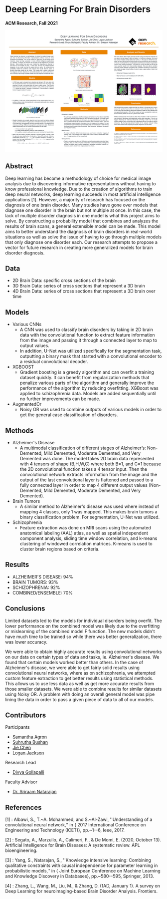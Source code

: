 # Deep Learning For Brain Disorders

**ACM Research, Fall 2021**

![](DOCS/ACM_Research_Poster_Final.png)

## Abstract

Deep learning has become a methodology of choice for medical image analysis due to discovering informative representations without having to know professional knowledge. Due to the creation of algorithms to train deep neural networks, deep learning succeeds in most artificial intelligence applications [1]. 
However, a majority of research has focused on the diagnosis of one brain disorder. Many studies have gone over models that diagnose one disorder in the brain but not multiple at once. In this case, the lack of multiple disorder diagnosis in one model is what this project aims to solve. 
By constructing a probability model that combines and analyzes the results of brain scans, a general extensible model can be made. This model aims to better understand the diagnosis of brain disorders in real-world situations as well as solve the issue of having to go through multiple models that only diagnose one disorder each.
Our research attempts to propose a vector for future research in creating more generalized models for brain disorder diagnosis.

## Data

- 2D Brain Data: specific cross sections of the brain
- 3D Brain Data: series of cross sections that represent a 3D brain
- 4D Brain Data: series of cross sections that represent a 3D brain over time

## Models

- Various CNNs
  - A CNN was used to classify brain disorders by taking in 2D brain data with the convolutional function to extract feature information from the image and passing it through a connected layer to map to output values. 
  - In addition, U-Net was utilized specifically for the segmentation task, outputting a binary mask that started with a convolutional encoder to a residual convolutional decoder.
- XGBOOST
  - Gradient boosting is a greedy algorithm and can overfit a training dataset quickly. It can benefit from regularization methods that penalize various parts of the algorithm and generally improve the performance of the algorithm by reducing overfitting. XGBoost was applied to schizophrenia data. Models are added sequentially until no further improvements can be made.
- AugmentedOr
  - Noisy OR was used to combine outputs of various models in order to get the general case classification of disorders.

## Methods

- Alzheimer's Disease
  - A multimodal classification of different stages of Alzheimer’s: Non-Demented, Mild Demented, Moderate Demented, and Very Demented was done. The model takes 2D brain data represented with 4 tensors of shape (B,H,W,C) where both B=1, and C=1 because the 2D convolutional function takes a 4 tensor input. Then the convolutional network extracts information from the image and the output of the last convolutional layer is flattened and passed to a fully connected layer in order to map 4 different output values (Non-Demented, Mild Demented, Moderate Demented, and Very Demented).
- Brain Tumors
  - A similar method to Alzheimer's disease was used where instead of mapping 4 classes, only 1 was mapped. This makes brain tumors a binary classification problem. For segmentation, U-Net was utilized.
- Schizophrenia 
  - Feature extraction was done on MRI scans using the automated anatomical labeling (AAL) atlas, as well as spatial independent component analysis, sliding time window correlation, and k-means clustering of windowed correlation matrices. K-means is used to cluster brain regions based on criteria.

## Results

- ALZHEIMER'S DISEASE: 94%
- BRAIN TUMORS: 93%
- SCHIZOPHRENIA: 92% 
- COMBINED/ENSEMBLE: 70%

## Conclusions

Limited datasets led to the models for individual disorders being overfit. The lower performance on the combined model was likely due to the overfitting or mislearning of the combined model F function. The new models didn't have much time to be trained so while there was better generalization, there was lower accuracy.

We were able to obtain highly accurate results using convolutional networks on our data on certain types of data and tasks, ie. Alzheimer's disease. We found that certain models worked better than others. In the case of Alzheimer's disease, we were able to get fairly solid results using convolutional neural networks, where as on schizophrenia, we attempted custom feature extraction to get better results using statistical methods. This allows us to use less data as well as get more accurate results from those smaller datasets. We were able to combine results for similar datasets using Noisy OR. A problem with doing an overall general model was pipe lining the data in order to pass a given piece of data to all of our models.

## Contributors

Participants
- [Samantha Agron](https://github.com/sagron16) 
- [Suhrutha Bushan](https://github.com/suhrutha618)
- [Jie Chen](https://github.com/Wnedyz)
- [Logan Jackson](https://github.com/LoganLieou)

Research Lead
- [Divya Gollapalli](https://github.com/divya-g-248) 

Faculty Advisor
- [Dr. Sriraam Natarajan](https://personal.utdallas.edu/~sriraam.natarajan/)

## References

[1] : Albawi, S., T.~A. Mohammed, and S.~Al-Zawi, ''Understanding of a convolutional neural network,'' in { 2017 International Conference on Engineering and Technology (ICET)}, pp.~1--6, Ieee, 2017.
        
[2] : Segato, A., Marzullo, A., Calimeri, F., & De Momi, E. (2020, October 13). Artificial Intelligence for Brain Diseases: A systematic review. APL bioengineering.
        
[3] : Yang, S., Natarajan, S., ''Knowledge intensive learning: Combining qualitative constraints with causal independence for parameter learning in probabilistic models,'' in { Joint European Conference on Machine Learning and Knowledge Discovery in Databases}, pp.~580--595, Springer, 2013.
       
[4] : Zhang, L., Wang, M., Liu, M., & Zhang, D. (1AD, January 1). A survey on Deep Learning for neuroimaging-based Brain Disorder Analysis. Frontiers.
